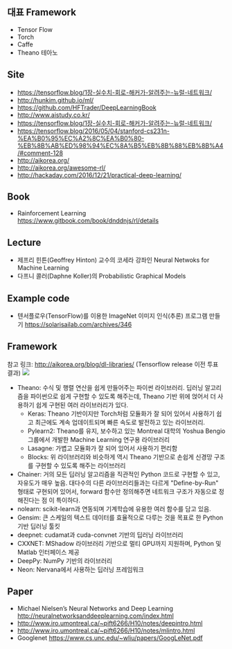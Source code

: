 ## 대표 Framework
- Tensor Flow
- Torch
- Caffe
- Theano 테아노

## Site
- https://tensorflow.blog/1장-실수치-회로-해커가-알려주는-뉴럴-네트워크/
- http://hunkim.github.io/ml/
- https://github.com/HFTrader/DeepLearningBook
- http://www.aistudy.co.kr/
- https://tensorflow.blog/1장-실수치-회로-해커가-알려주는-뉴럴-네트워크/
- https://tensorflow.blog/2016/05/04/stanford-cs231n-%EA%B0%95%EC%A2%8C%EA%B0%80-%EB%8B%AB%ED%98%94%EC%8A%B5%EB%8B%88%EB%8B%A4/#comment-128
- http://aikorea.org/
- http://aikorea.org/awesome-rl/
- http://hackaday.com/2016/12/21/practical-deep-learning/

## Book
- Rainforcement Learning https://www.gitbook.com/book/dnddnjs/rl/details

## Lecture
- 제프리 힌튼(Geoffrey Hinton) 교수의 코세라 강좌인 Neural Netwoks for Machine Learning
- 다프니 콜러(Daphne Koller)의 Probabilistic Graphical Models

## Example code
- 텐서플로우(TensorFlow)를 이용한 ImageNet 이미지 인식(추론) 프로그램 만들기 https://solarisailab.com/archives/346

## Framework
참고 링크: http://aikorea.org/blog/dl-libraries/ (Tensorflow release 이전 투표 결과)
![](https://raw.githubusercontent.com/aikorea/aikorea.github.io/9d063d4221aaf88a7d64c71340f3962bdd6f31ef/images/DL_lib_vote.PNG)
- Theano: 수식 및 행렬 연산을 쉽게 만들어주는 파이썬 라이브러리. 딥러닝 알고리즘을 파이썬으로 쉽게 구현할 수 있도록 해주는데, Theano 기반 위에 얹어서 더 사용하기 쉽게 구현된 여러 라이브러리가 있다.
  - Keras: Theano 기반이지만 Torch처럼 모듈화가 잘 되어 있어서 사용하기 쉽고 최근에도 계속 업데이트되며 빠른 속도로 발전하고 있는 라이브러리.
  - Pylearn2: Theano를 유지, 보수하고 있는 Montreal 대학의 Yoshua Bengio 그룹에서 개발한 Machine Learning 연구용 라이브러리
  - Lasagne: 가볍고 모듈화가 잘 되어 있어서 사용하기 편리함
  - Blocks: 위 라이브러리와 비슷하게 역시 Theano 기반으로 손쉽게 신경망 구조를 구현할 수 있도록 해주는 라이브러리
- Chainer: 거의 모든 딥러닝 알고리즘을 직관적인 Python 코드로 구현할 수 있고, 자유도가 매우 높음. 대다수의 다른 라이브러리들과는 다르게 "Define-by-Run" 형태로 구현되어 있어서, forward 함수만 정의해주면 네트워크 구조가 자동으로 정해진다는 점 이 특이하다.
- nolearn: scikit-learn과 연동되며 기계학습에 유용한 여러 함수를 담고 있음.
- Gensim: 큰 스케일의 텍스트 데이터를 효율적으로 다루는 것을 목표로 한 Python 기반 딥러닝 툴킷
- deepnet: cudamat과 cuda-convnet 기반의 딥러닝 라이브러리
- CXXNET: MShadow 라이브러리 기반으로 멀티 GPU까지 지원하며, Python 및 Matlab 인터페이스 제공
- DeepPy: NumPy 기반의 라이브러리
- Neon: Nervana에서 사용하는 딥러닝 프레임워크

## Paper
- Michael Nielsen’s Neural Networks and Deep Learning http://neuralnetworksanddeeplearning.com/index.html
- http://www.iro.umontreal.ca/~pift6266/H10/notes/deepintro.html
- http://www.iro.umontreal.ca/~pift6266/H10/notes/mlintro.html
- Googlenet https://www.cs.unc.edu/~wliu/papers/GoogLeNet.pdf
